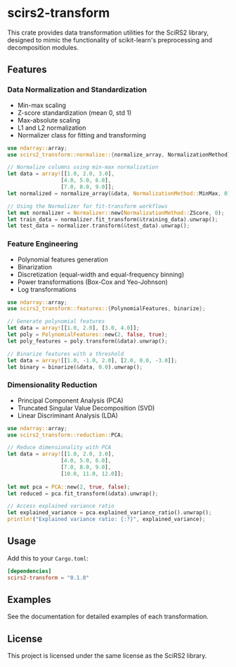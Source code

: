 # scirs2-transform

This crate provides data transformation utilities for the SciRS2 library, designed to mimic the functionality of scikit-learn's preprocessing and decomposition modules.

## Features

### Data Normalization and Standardization

- Min-max scaling
- Z-score standardization (mean 0, std 1)
- Max-absolute scaling
- L1 and L2 normalization
- Normalizer class for fitting and transforming

```rust
use ndarray::array;
use scirs2_transform::normalize::{normalize_array, NormalizationMethod};

// Normalize columns using min-max normalization
let data = array![[1.0, 2.0, 3.0], 
                 [4.0, 5.0, 6.0],
                 [7.0, 8.0, 9.0]];
let normalized = normalize_array(&data, NormalizationMethod::MinMax, 0).unwrap();

// Using the Normalizer for fit-transform workflows
let mut normalizer = Normalizer::new(NormalizationMethod::ZScore, 0);
let train_data = normalizer.fit_transform(&training_data).unwrap();
let test_data = normalizer.transform(&test_data).unwrap();
```

### Feature Engineering

- Polynomial features generation
- Binarization
- Discretization (equal-width and equal-frequency binning)
- Power transformations (Box-Cox and Yeo-Johnson)
- Log transformations

```rust
use ndarray::array;
use scirs2_transform::features::{PolynomialFeatures, binarize};

// Generate polynomial features
let data = array![[1.0, 2.0], [3.0, 4.0]];
let poly = PolynomialFeatures::new(2, false, true);
let poly_features = poly.transform(&data).unwrap();

// Binarize features with a threshold
let data = array![[1.0, -1.0, 2.0], [2.0, 0.0, -3.0]];
let binary = binarize(&data, 0.0).unwrap();
```

### Dimensionality Reduction

- Principal Component Analysis (PCA)
- Truncated Singular Value Decomposition (SVD)
- Linear Discriminant Analysis (LDA)

```rust
use ndarray::array;
use scirs2_transform::reduction::PCA;

// Reduce dimensionality with PCA
let data = array![[1.0, 2.0, 3.0], 
                 [4.0, 5.0, 6.0],
                 [7.0, 8.0, 9.0],
                 [10.0, 11.0, 12.0]];
                 
let mut pca = PCA::new(2, true, false);
let reduced = pca.fit_transform(&data).unwrap();

// Access explained variance ratio
let explained_variance = pca.explained_variance_ratio().unwrap();
println!("Explained variance ratio: {:?}", explained_variance);
```

## Usage

Add this to your `Cargo.toml`:

```toml
[dependencies]
scirs2-transform = "0.1.0"
```

## Examples

See the documentation for detailed examples of each transformation.

## License

This project is licensed under the same license as the SciRS2 library.